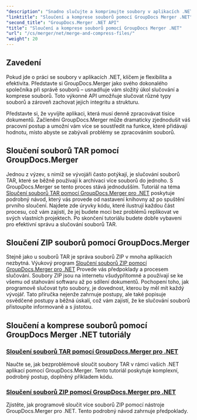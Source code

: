 ```yaml
---
"description": "Snadno slučujte a komprimujte soubory v aplikacích .NET pomocí nástroje GroupDocs.Merger. Prozkoumejte návody pro slučování souborů TAR a ZIP krok za krokem."
"linktitle": "Sloučení a komprese souborů pomocí GroupDocs Merger .NET"
"second_title": "GroupDocs.Merger .NET API"
"title": "Sloučení a komprese souborů pomocí GroupDocs Merger .NET"
"url": "/cs/merger/net/merge-and-compress-files/"
"weight": 20
---
```


## Zavedení

Pokud jde o práci se soubory v aplikacích .NET, klíčem je flexibilita a efektivita. Představte si GroupDocs.Merger jako svého dokonalého společníka při správě souborů – usnadňuje vám složitý úkol slučování a komprese souborů. Toto výkonné API umožňuje slučovat různé typy souborů a zároveň zachovat jejich integritu a strukturu.

Představte si, že vyvíjíte aplikaci, která musí denně zpracovávat tisíce dokumentů. Začlenění GroupDocs.Merger může dramaticky zjednodušit váš pracovní postup a umožní vám více se soustředit na funkce, které přidávají hodnotu, místo abyste se zabývali problémy se zpracováním souborů.

## Sloučení souborů TAR pomocí GroupDocs.Merger

Jednou z výzev, s nimiž se vývojáři často potýkají, je slučování souborů TAR, které se běžně používají k archivaci více souborů do jednoho. S GroupDocs.Merger se tento proces stává jednodušším. Tutoriál na téma [Sloučení souborů TAR pomocí GroupDocs.Merger pro .NET](./merge-tar-files/) poskytuje podrobný návod, který vás provede od nastavení knihovny až po spuštění prvního sloučení. Najdete zde úryvky kódu, které ilustrují každou část procesu, což vám zajistí, že jej budete moci bez problémů replikovat ve svých vlastních projektech. Po skončení tutoriálu budete dobře vybaveni pro efektivní správu a slučování souborů TAR.

## Sloučení ZIP souborů pomocí GroupDocs.Merger

Stejně jako u souborů TAR je správa souborů ZIP v mnoha aplikacích nezbytná. Výukový program [Sloučení souborů ZIP pomocí GroupDocs.Merger pro .NET](./merge-zip-files/) Provede vás předpoklady a procesem slučování. Soubory ZIP jsou na internetu všudypřítomné a používají se ke všemu od stahování softwaru až po sdílení dokumentů. Pochopení toho, jak programově slučovat tyto soubory, je dovednost, kterou by měl mít každý vývojář. Tato příručka nejenže zahrnuje postupy, ale také popisuje osvědčené postupy a běžná úskalí, což vám zajistí, že ke slučování souborů přistoupíte informovaně a s jistotou.

## Sloučení a komprese souborů pomocí GroupDocs Merger .NET tutoriály
### [Sloučení souborů TAR pomocí GroupDocs.Merger pro .NET](./merge-tar-files/)
Naučte se, jak bezproblémově sloučit soubory TAR v rámci vašich .NET aplikací pomocí GroupDocs.Merger. Tento tutoriál poskytuje komplexní, podrobný postup, doplněný příkladem kódu.
### [Sloučení souborů ZIP pomocí GroupDocs.Merger pro .NET](./merge-zip-files/)
Zjistěte, jak programově sloučit více souborů ZIP pomocí nástroje GroupDocs.Merger pro .NET. Tento podrobný návod zahrnuje předpoklady.